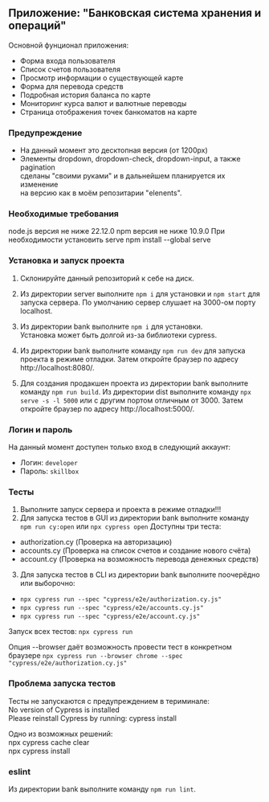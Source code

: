 ## Приложение: "Банковская система хранения и операций"
Основной фунционал приложения:
* Форма входа пользователя
* Список счетов пользователя
* Просмотр информации о существующей карте
* Форма для перевода средств
* Подробная история баланса по карте
* Мониторинг курса валют и валютные переводы
* Страница отображения точек банкоматов на карте

### Предупреждение
* На данный момент это десктопная версия (от 1200px)
* Элементы dropdown, dropdown-check, dropdown-input, а также pagination  
сделаны "своими руками" и в дальнейшем планируется их изменение  
на версию как в моём репозитарии "elenents".
 
### Необходимые требования
node.js версия не ниже 22.12.0
npm версия не ниже 10.9.0
При необходимости установить serve
npm install --global serve

### Установка и запуск проекта
1. Склонируйте данный репозиторий к себе на диск.

2. Из директории server выполните `npm i` для установки
и `npm start` для запуска сервера.
По умолчанию сервер слушает на 3000-ом порту localhost.

3. Из директории bank выполните `npm i` для установки.  
Установка может быть долгой из-за библиотеки cypress.

4. Из директории bank выполните команду `npm run dev` для
запуска проекта в режиме отладки. Затем откройте браузер
по адресу http://localhost:8080/.

5. Для создания продакшен проекта из директории bank
выполните команду `npm run build`.
Из директории dist выполните команду `npx serve -s -l 5000`
или с другим портом отличным от 3000.
Затем откройте браузер по адресу http://localhost:5000/.

### Логин и пароль
На данный момент доступен только вход в следующий аккаунт:
* Логин: `developer`
* Пароль: `skillbox`

### Тесты
1. Выполните запуск сервера и проекта в режиме отладки!!!
2. Для запуска тестов в GUI из директории bank выполните команду
`npm run cy:open` или `npx cypress open`
Доступны три теста:
- authorization.cy (Проверка на авторизацию)
- accounts.cy (Проверка на список счетов и создание нового счёта)
- account.cy (Проверка на возможность перевода денежных средств)

3. Для запуска тестов в CLI из директории bank выполните
поочерёдно или выборочно:
- `npx cypress run --spec "cypress/e2e/authorization.cy.js"`
- `npx cypress run --spec "cypress/e2e/accounts.cy.js"`
- `npx cypress run --spec "cypress/e2e/account.cy.js"`

Запуск всех тестов:
`npx cypress run`

Опция --browser даёт возможность провести тест в конкретном браузере
`npx cypress run --browser chrome --spec "cypress/e2e/authorization.cy.js"`

### Проблема запуска тестов
Тесты не запускаются с предупреждением в териминале:  
No version of Cypress is installed  
Please reinstall Cypress by running: cypress install  

Одно из возможных решений:  
npx cypress cache clear  
npx cypress install  

### eslint
Из директории bank выполните команду `npm run lint`.
